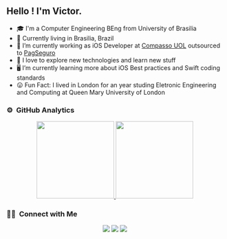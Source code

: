 <h2> Hello ! I'm Victor.</h2>

- 🎓 I'm a Computer Engineering BEng from University of Brasilia 
- 🏡 Currently living in Brasilia, Brazil
- 🔭 I’m currently working as iOS Developer at [Compasso UOL](https://compassouol.com) outsourced to [PagSeguro](https://pagseguro.uol.com.br)
- 🤔 I love to explore new technologies and learn new stuff
- 🖥 I’m currently learning more about iOS Best practices and Swift coding standards
- 😛 Fun Fact: I lived in London for an year studing Eletronic Engineering and Computing at Queen Mary University of London

### ⚙️ &nbsp;GitHub Analytics

<p align="center">
<a href="https://github.com/vUriarte">
  <img height="180em" src="https://github-readme-stats-eight-theta.vercel.app/api?username=vUriarte&show_icons=true&theme=dracula&include_all_commits=true&count_private=true"/>
  <img height="180em" src="https://github-readme-stats-eight-theta.vercel.app/api/top-langs/?username=vUriarte&layout=compact&langs_count=8&theme=dracula&include_all_commits=true&count_private=true"/>
</a>
</p>

### 🤝🏻 &nbsp;Connect with Me



<p align="center">
<a href="https://www.linkedin.com/in/victor-fernandes-uriarte-03b18387/"><img src="https://img.shields.io/badge/-Victor%20Uriarte-blue?style=flat&logo=linkedin"/></a>
<a href="mailto:uriarte0505@gmail.com"><img src="https://img.shields.io/badge/-uriarte0505@gmail.com-D14836?style=flat&logo=Gmail&logoColor=white"/></a>
<a href="https://instagram.com/victorfuriarte"><img src="https://img.shields.io/badge/-@victorfuriarte-E4405F?style=flat&logo=Instagram&logoColor=white"/></a>
</p>

